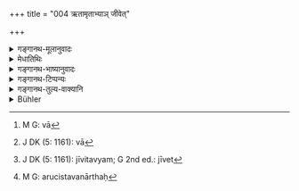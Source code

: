 +++
title = "004 ऋतामृताभ्याञ् जीवेत्"

+++

<details><summary>गङ्गानथ-मूलानुवादः</summary>

He shall live in “Truth” and “Nectar,” or by “Death” and “Super-death;” or, even by “Truth and Falsehood;” but never by the “living of the dog.”—(4)
</details>

<details><summary>मेधातिथिः</summary>

नाम्नैव केषांचित् स्तुतिः प्रतीयते । प्रयोजनं च[^७] प्रशस्ताभावे निन्दितेषु प्रवृत्तिः । तत्र मृतप्रमृते अत्यन्तनिन्दिते । ततो ऽपि सत्यानृतम् । यत आह- "तेनैव वापि[^८] जीव्यते"[^९] (च्ड़्। म्ध् ४.६) इति । **अपि**शब्दो ऽरुचिसूचनार्थः[^१०] ॥ ४.४ ॥


[^१०]:
     M G: arucistavanārthaḥ


[^९]:
     J DK (5: 1161): jīvitavyam; G 2nd ed.: jīvet


[^८]:
     J DK (5: 1161): vā


[^७]:
     M G: vā

_नामतो निर्दिश्य स्वरूपतो व्याचष्टे ।_
</details>

<details><summary>गङ्गानथ-भाष्यानुवादः</summary>

The author now mentions the “occupations” by name; and their mere names imply the excellence of some of them; and from this it follows that one should have recourse to the deprecated ones only when the commended ones are not possible.

Of these, the “Death” and the “Super-Death” are the most deprecated; and worse than these is the “Truth and Falsehood,” as is clear from the fact that the Text says that one may live ‘*even* by these;’ where the term ‘*even*’ clearly indicates undesirability.—(4)
</details>

<details><summary>गङ्गानथ-टिप्पन्यः</summary>

This verse is quoted in *Parāśaramādhava* (Ācāra, p. 309);—in
*Vidhānapārijāta* (II. p. 246);—and the second half in *Madanapārijāta*
(p. 216).
</details>

<details><summary>गङ्गानथ-तुल्य-वाक्यानि</summary>

*Agnipurāṇa* (100.5).—\[Reproduces Manu.\]

*Kūrmapurāṇa* (1.2.25.22).—‘The householder is of two kinds—the
*Sādhaka* and the *Non-sādhaka*; for the former, teaching, officiating
at sacrifices, receiving of gifts, gleaning and picking; for the
*Non-sādhaka* householder, gleaning and picking have been declared to be
the only two means of livelihood.’
</details>

<details><summary>Bühler</summary>

004	He may subsist by Rita (truth), and Amrita (ambrosia), or by Mrita (death) and by Pramrita (what causes many deaths); or even by (the mode) called Satyanrita (a mixture of truth and falsehood), but never by Svavritti (a dog's mode of life).
</details>
